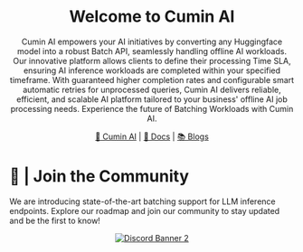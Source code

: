 <div align="center">
<h1>Welcome to Cumin AI</h1>

Cumin AI empowers your AI initiatives by converting any Huggingface model into a robust Batch API, seamlessly handling offline AI workloads. Our innovative platform allows clients to define their processing Time SLA, ensuring AI inference workloads are completed within your specified timeframe. With guaranteed higher completion rates and configurable smart automatic retries for unprocessed queries, Cumin AI delivers reliable, efficient, and scalable AI platform tailored to your business' offline AI job processing needs. Experience the future of Batching Workloads with Cumin AI.

[🔗 Cumin AI](https://cuminai.com/) | [📖 Docs](https://docs.cuminai.com/) | [📚 Blogs](https://blog.cuminai.com/)

</div>

# 🤝 | Join the Community

We are introducing state-of-the-art batching support for LLM inference endpoints. Explore our roadmap and join our community to stay updated and be the first to know!

<div align="center">

<a target="_blank" href="https://discord.gg/6jqYMwuGBq">![Discord Banner 2](https://discord.com/api/guilds/1240567389842833458/widget.png?style=banner2)</a>

</div>